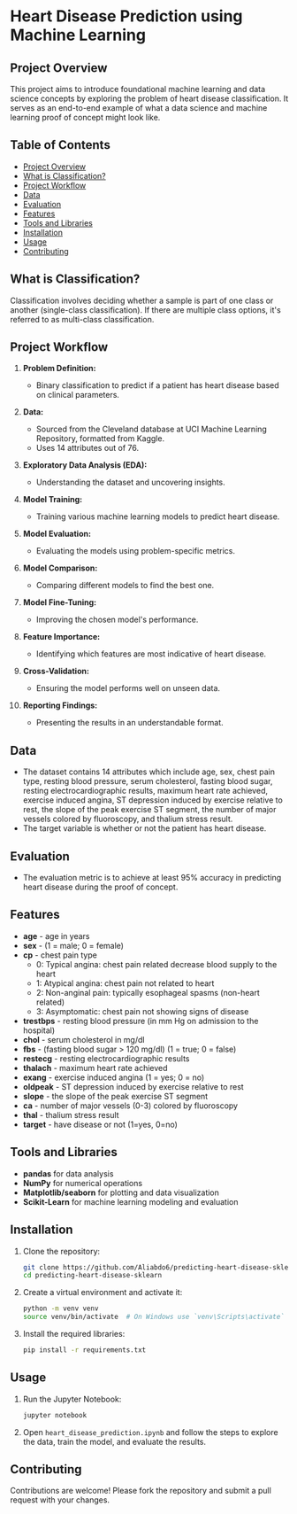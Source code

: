 # Heart Disease Prediction using Machine Learning

## Project Overview

This project aims to introduce foundational machine learning and data science concepts by exploring the problem of heart disease classification. It serves as an end-to-end example of what a data science and machine learning proof of concept might look like.

## Table of Contents

- [Project Overview](#project-overview)
- [What is Classification?](#what-is-classification)
- [Project Workflow](#project-workflow)
- [Data](#data)
- [Evaluation](#evaluation)
- [Features](#features)
- [Tools and Libraries](#tools-and-libraries)
- [Installation](#installation)
- [Usage](#usage)
- [Contributing](#contributing)


## What is Classification?

Classification involves deciding whether a sample is part of one class or another (single-class classification). If there are multiple class options, it's referred to as multi-class classification.

## Project Workflow

1. **Problem Definition:** 
   - Binary classification to predict if a patient has heart disease based on clinical parameters.

2. **Data:**
   - Sourced from the Cleveland database at UCI Machine Learning Repository, formatted from Kaggle.
   - Uses 14 attributes out of 76.

3. **Exploratory Data Analysis (EDA):**
   - Understanding the dataset and uncovering insights.

4. **Model Training:**
   - Training various machine learning models to predict heart disease.

5. **Model Evaluation:**
   - Evaluating the models using problem-specific metrics.

6. **Model Comparison:**
   - Comparing different models to find the best one.

7. **Model Fine-Tuning:**
   - Improving the chosen model's performance.

8. **Feature Importance:**
   - Identifying which features are most indicative of heart disease.

9. **Cross-Validation:**
   - Ensuring the model performs well on unseen data.

10. **Reporting Findings:**
    - Presenting the results in an understandable format.

## Data

- The dataset contains 14 attributes which include age, sex, chest pain type, resting blood pressure, serum cholesterol, fasting blood sugar, resting electrocardiographic results, maximum heart rate achieved, exercise induced angina, ST depression induced by exercise relative to rest, the slope of the peak exercise ST segment, the number of major vessels colored by fluoroscopy, and thalium stress result.
- The target variable is whether or not the patient has heart disease.

## Evaluation

- The evaluation metric is to achieve at least 95% accuracy in predicting heart disease during the proof of concept.

## Features

- **age** - age in years
- **sex** - (1 = male; 0 = female)
- **cp** - chest pain type
  - 0: Typical angina: chest pain related decrease blood supply to the heart
  - 1: Atypical angina: chest pain not related to heart
  - 2: Non-anginal pain: typically esophageal spasms (non-heart related)
  - 3: Asymptomatic: chest pain not showing signs of disease
- **trestbps** - resting blood pressure (in mm Hg on admission to the hospital)
- **chol** - serum cholesterol in mg/dl
- **fbs** - (fasting blood sugar > 120 mg/dl) (1 = true; 0 = false)
- **restecg** - resting electrocardiographic results
- **thalach** - maximum heart rate achieved
- **exang** - exercise induced angina (1 = yes; 0 = no)
- **oldpeak** - ST depression induced by exercise relative to rest
- **slope** - the slope of the peak exercise ST segment
- **ca** - number of major vessels (0-3) colored by fluoroscopy
- **thal** - thalium stress result
- **target** - have disease or not (1=yes, 0=no)

## Tools and Libraries

- **pandas** for data analysis
- **NumPy** for numerical operations
- **Matplotlib/seaborn** for plotting and data visualization
- **Scikit-Learn** for machine learning modeling and evaluation

## Installation

1. Clone the repository:
    ```sh
    git clone https://github.com/Aliabdo6/predicting-heart-disease-sklearn/tree/main
    cd predicting-heart-disease-sklearn
    ```

2. Create a virtual environment and activate it:
    ```sh
    python -m venv venv
    source venv/bin/activate  # On Windows use `venv\Scripts\activate`
    ```

3. Install the required libraries:
    ```sh
    pip install -r requirements.txt
    ```

## Usage

1. Run the Jupyter Notebook:
    ```sh
    jupyter notebook
    ```

2. Open `heart_disease_prediction.ipynb` and follow the steps to explore the data, train the model, and evaluate the results.

## Contributing

Contributions are welcome! Please fork the repository and submit a pull request with your changes.


